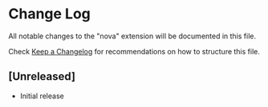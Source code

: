# Change Log
All notable changes to the "nova" extension will be documented in this file.

Check [Keep a Changelog](http://keepachangelog.com/) for recommendations on how to structure this file.

## [Unreleased]
- Initial release